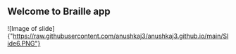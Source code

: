 ## Welcome to Braille app
![Image of slide]{"https://raw.githubusercontent.com/anushkaj3/anushkaj3.github.io/main/Slide6.PNG"}


